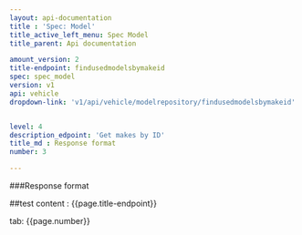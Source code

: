 ```yaml
---
layout: api-documentation
title : 'Spec: Model'
title_active_left_menu: Spec Model
title_parent: Api documentation

amount_version: 2
title-endpoint: findusedmodelsbymakeid
spec: spec_model
version: v1
api: vehicle
dropdown-link: 'v1/api/vehicle/modelrepository/findusedmodelsbymakeid'


level: 4
description_edpoint: 'Get makes by ID'
title_md : Response format
number: 3

---
```


###Response format

##test content : {{page.title-endpoint}} 

tab: {{page.number}}